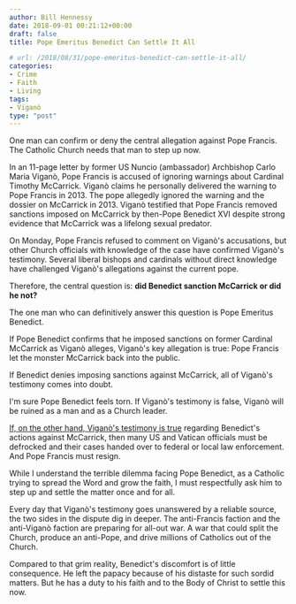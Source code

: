 ```yaml
---
author: Bill Hennessy
date: 2018-09-01 00:21:12+00:00
draft: false
title: Pope Emeritus Benedict Can Settle It All

# url: /2018/08/31/pope-emeritus-benedict-can-settle-it-all/
categories:
- Crime
- Faith
- Living
tags:
- Viganò
type: "post"
---
```


One man can confirm or deny the central allegation against Pope Francis. The Catholic Church needs that man to step up now.

In an 11-page letter by former US Nuncio (ambassador) Archbishop Carlo Maria Viganò, Pope Francis is accused of ignoring warnings about Cardinal Timothy McCarrick. Viganò claims he personally delivered the warning to Pope Francis in 2013. The pope allegedly ignored the warning and the dossier on McCarrick in 2013. Viganò testified that Pope Francis  removed sanctions imposed on McCarrick by then-Pope Benedict XVI despite strong evidence that McCarrick was a lifelong sexual predator.

On Monday, Pope Francis refused to comment on Viganò's accusations, but other Church officials with knowledge of the case have confirmed Viganò's testimony. Several liberal bishops and cardinals without direct knowledge have challenged Viganò's allegations against the current pope.

Therefore, the central question is: **did Benedict sanction McCarrick or did he not?**

The one man who can definitively answer this question is Pope Emeritus Benedict.

If Pope Benedict confirms that he imposed sanctions on former Cardinal McCarrick as Viganò alleges, Viganò's key allegation is true: Pope Francis let the monster McCarrick back into the public.

If Benedict denies imposing sanctions against McCarrick, all of Viganò's testimony comes into doubt.

I'm sure Pope Benedict feels torn. If Viganò's testimony is false, Viganò will be ruined as a man and as a Church leader.

[If, on the other hand, Viganò's testimony is true](https://www.hennessysview.com/2018/08/31/the-fishermans-other-shoe-just-dropped/) regarding Benedict's actions against McCarrick, then many US and Vatican officials must be defrocked and their cases handed over to federal or local law enforcement. And Pope Francis must resign.

While I understand the terrible dilemma facing Pope Benedict, as a Catholic trying to spread the Word and grow the faith, I must respectfully ask him to step up and settle the matter once and for all.

Every day that Viganò's testimony goes unanswered by a reliable source, the two sides in the dispute dig in deeper. The anti-Francis faction and the anti-Viganò faction are preparing for all-out war. A war that could split the Church, produce an anti-Pope, and drive millions of Catholics out of the Church.

Compared to that grim reality, Benedict's discomfort is of little consequence. He left the papacy because of his distaste for such sordid matters. But he has a duty to his faith and to the Body of Christ to settle this now.
